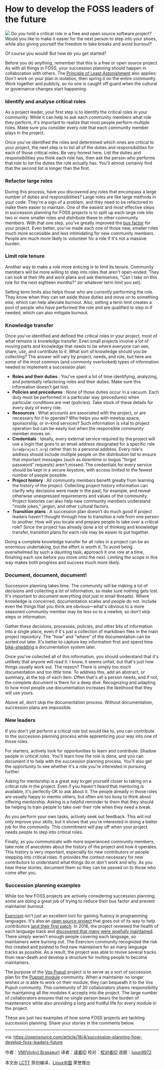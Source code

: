 How to develop the FOSS leaders of the future
======
![](https://opensource.com/sites/default/files/styles/image-full-size/public/lead-images/life_paperclips.png?itok=j48op49T)
Do you hold a critical role in a free and open source software project? Would you like to make it easier for the next person to step into your shoes, while also giving yourself the freedom to take breaks and avoid burnout?

Of course you would! But how do you get started?

Before you do anything, remember that this is a free or open source project. As with all things in FOSS, your succession planning should happen in collaboration with others. The [Principle of Least Astonishment][1] also applies: Don't work on your plan in isolation, then spring it on the entire community. Work together and publicly, so no one is caught off guard when the cultural or governance changes start happening.

### Identify and analyse critical roles

As a project leader, your first step is to identify the critical roles in your community. While it can help to ask each community members what role they perform, it's important to realize that most people perform multiple roles. Make sure you consider every role that each community member plays in the project.

Once you've identified the roles and determined which ones are critical to your project, the next step is to list all of the duties and responsibilities for each of those critical roles. Be very honest here. List the duties and responsibilities you think each role has, then ask the person who performs that role to list the duties the role actually has. You'll almost certainly find that the second list is longer than the first.

### Refactor large roles

During this process, have you discovered any roles that encompass a large number of duties and responsibilities? Large roles are like large methods in your code: They're a sign of a problem, and they need to be refactored to make them easier to maintain. One of the easiest and most effective steps in succession planning for FOSS projects is to split up each large role into two or more smaller roles and distribute these to other community members. With that one step, you've greatly improved the [bus factor][2] for your project. Even better, you've made each one of those new, smaller roles much more accessible and less intimidating for new community members. People are much more likely to volunteer for a role if it's not a massive burden.

### Limit role tenure

Another way to make a role more enticing is to limit its tenure. Community members will be more willing to step into roles that aren't open-ended. They can look at their life and work plans and ask themselves, "Can I take on this role for the next eighteen months?" (or whatever term limit you set).

Setting term limits also helps those who are currently performing the role. They know when they can set aside those duties and move on to something else, which can help alleviate burnout. Also, setting a term limit creates a pool of people who have performed the role and are qualified to step in if needed, which can also mitigate burnout.

### Knowledge transfer

Once you've identified and defined the critical roles in your project, most of what remains is knowledge transfer. Even small projects involve a lot of moving parts and knowledge that needs to be where everyone can see, share, use, and contribute to it. What sort of knowledge should you be collecting? The answer will vary by project, needs, and role, but here are some of the most common (and commonly overlooked) types of information needed to implement a succession plan:

  * **Roles and their duties** : You've spent a lot of time identifying, analyzing, and potentially refactoring roles and their duties. Make sure this information doesn't get lost.
  * **Policies and procedures** : None of those duties occur in a vacuum. Each duty must be performed in a particular way (procedures) when particular conditions are met (policies). Take stock of these details for every duty of every role.
  * **Resources** : What accounts are associated with the project, or are necessary for it to operate? Who helps you with meetup space, sponsorship, or in-kind services? Such information is vital to project operation but can be easily lost when the responsible community member moves on.
  * **Credentials** : Ideally, every external service required by the project will use a login that goes to an email address designated for a specific role (`sre@project.org`) rather than to a personal address. Every role's address should include multiple people on the distribution list to ensure that important messages (such as downtime or bogus "forgot password" requests) aren't missed. The credentials for every service should be kept in a secure keystore, with access limited to the fewest number of people possible.
  * **Project history** : All community members benefit greatly from learning the history of the project. Collecting project history information can clarify why decisions were made in the past, for example, and reveal otherwise unexpressed requirements and values of the community. Project histories can also help new community members understand "inside jokes," jargon, and other cultural factors.
  * **Transition plans** : A succession plan doesn't do much good if project leaders haven't thought through how to transition a role from one person to another. How will you locate and prepare people to take over a critical role? Since the project has already done a lot of thinking and knowledge transfer, transition plans for each role may be easier to put together.



Doing a complete knowledge transfer for all roles in a project can be an enormous undertaking, but the effort is worth it. To avoid being overwhelmed by such a daunting task, approach it one role at a time, finishing each one before you move onto the next. Limiting the scope in this way makes both progress and success much more likely.

### Document, document, document!

Succession planning takes time. The community will be making a lot of decisions and collecting a lot of information, so make sure nothing gets lost. It's important to document everything (not just in email threads). Where knowledge is concerned, documentation scales and people do not. Include even the things that you think are obvious—what's obvious to a more seasoned community member may be less so to a newbie, so don't skip steps or information.

Gather these decisions, processes, policies, and other bits of information into a single place, even if it's just a collection of markdown files in the main project repository. The "how" and "where" of the documentation can be sorted out later. It's better to capture key information first and spend time [bike-shedding][3] a documentation system later.

Once you've collected all of this information, you should understand that it's unlikely that anyone will read it. I know, it seems unfair, but that's just how things usually work out. The reason? There is simply too much documentation and too little time. To address this, add an abstract, or summary, at the top of each item. Often that's all a person needs, and if not, the complete document is there for a deep dive. Recognizing and adapting to how most people use documentation increases the likelihood that they will use yours.

Above all, don't skip the documentation process. Without documentation, succession plans are impossible.

### New leaders

If you don't yet perform a critical role but would like to, you can contribute to the succession planning process while apprenticing your way into one of those roles.

For starters, actively look for opportunities to learn and contribute. Shadow people in critical roles. You'll learn how the role is done, and you can document it to help with the succession planning process. You'll also get the opportunity to see whether it's a role you're interested in pursuing further.

Asking for mentorship is a great way to get yourself closer to taking on a critical role in the project. Even if you haven't heard that mentoring is available, it's perfectly OK to ask about it. The people already in those roles are usually happy to mentor others, but often are too busy to think about offering mentorship. Asking is a helpful reminder to them that they should be helping to train people to take over their role when they need a break.

As you perform your own tasks, actively seek out feedback. This will not only improve your skills, but it shows that you're interested in doing a better job for the community. This commitment will pay off when your project needs people to step into critical roles.

Finally, as you communicate with more experienced community members, take note of anecdotes about the history of the project and how it operates. This history is very important, especially for new contributors or people stepping into critical roles. It provides the context necessary for new contributors to understand what things do or don't work and why. As you hear these stories, document them so they can be passed on to those who come after you.

### Succession planning examples

While too few FOSS projects are actively considering succession planning, some are doing a great job of trying to reduce their bus factor and prevent maintainer burnout.

[Exercism][4] isn't just an excellent tool for gaining fluency in programming languages. It's also an [open source project][5] that goes out of its way to help contributors [land their first patch][6]. In 2016, the project reviewed the health of each language track and [discovered that many were woefully maintained][7]. There simply weren't enough people covering each language, so maintainers were burning out. The Exercism community recognized the risk this created and pushed to find new maintainers for as many language tracks as possible. As a result, the project was able to revive several tracks from near-death and develop a structure for inviting people to become maintainers.

The purpose of the [Vox Pupuli][8] project is to serve as a sort of succession plan for the [Puppet module][9] community. When a maintainer no longer wishes or is able to work on their module, they can bequeath it to the Vox Pupuli community. This community of 30 collaborators shares responsibility for maintaining all the modules it accepts into the project. The large number of collaborators ensures that no single person bears the burden of maintenance while also providing a long and fruitful life for every module in the project.

These are just two examples of how some FOSS projects are tackling succession planning. Share your stories in the comments below.

--------------------------------------------------------------------------------

via: https://opensource.com/article/18/4/succession-planning-how-develop-foss-leaders-future

作者：[VM(Vicky) Brasseur)][a]
译者：[译者ID](https://github.com/译者ID)
校对：[校对者ID](https://github.com/校对者ID)
选题：[lujun9972](https://github.com/lujun9972)

本文由 [LCTT](https://github.com/LCTT/TranslateProject) 原创编译，[Linux中国](https://linux.cn/) 荣誉推出

[a]:https://opensource.com/users/vmbrasseur
[1]:https://en.wikipedia.org/wiki/Principle_of_least_astonishment
[2]:https://en.wikipedia.org/wiki/Bus_factor
[3]:https://en.wikipedia.org/wiki/Law_of_triviality
[4]:http://exercism.io
[5]:https://github.com/exercism/exercism.io
[6]:https://github.com/exercism/exercism.io/blob/master/CONTRIBUTING.md
[7]:https://tinyletter.com/exercism/letters/exercism-track-health-check-new-maintainers
[8]:https://voxpupuli.org
[9]:https://forge.puppet.com
